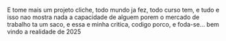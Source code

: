 E tome mais um projeto cliche, todo mundo ja fez, todo curso tem, e tudo e isso nao mostra nada a capacidade de alguem
porem o mercado de trabalho ta um saco, e essa e minha critica, codigo porco, e foda-se...
bem vindo a realidade de 2025
